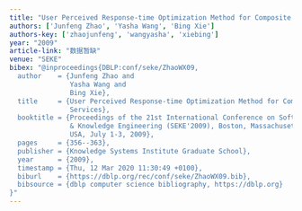 ```yaml
---
title: "User Perceived Response-time Optimization Method for Composite Web Services."
authors: ['Junfeng Zhao', 'Yasha Wang', 'Bing Xie']
authors-key: ['zhaojunfeng', 'wangyasha', 'xiebing']
year: "2009"
article-link: "数据暂缺"
venue: "SEKE"
bibex: "@inproceedings{DBLP:conf/seke/ZhaoWX09,
  author    = {Junfeng Zhao and
               Yasha Wang and
               Bing Xie},
  title     = {User Perceived Response-time Optimization Method for Composite Web
               Services},
  booktitle = {Proceedings of the 21st International Conference on Software Engineering
               & Knowledge Engineering (SEKE'2009), Boston, Massachusetts,
               USA, July 1-3, 2009},
  pages     = {356--363},
  publisher = {Knowledge Systems Institute Graduate School},
  year      = {2009},
  timestamp = {Thu, 12 Mar 2020 11:30:49 +0100},
  biburl    = {https://dblp.org/rec/conf/seke/ZhaoWX09.bib},
  bibsource = {dblp computer science bibliography, https://dblp.org}
}"
---
```

